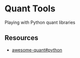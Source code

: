 # Quant Tools

Playing with Python quant libraries




## Resources

- [awesome-quant#python](https://github.com/wilsonfreitas/awesome-quant#python)
